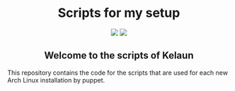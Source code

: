 <div align="center">
  <h1>Scripts for my setup</h1>
</div>

<div align="center">
  <img src="https://img.shields.io/maintenance/yes/2020?label=maintained&style=flat-square"> <img src="https://img.shields.io/badge/contribution-welcome-brightgreen&?style=flat-square">

  <h2>Welcome to the scripts of Kelaun</h2>
</div>

<div align="left">
  <p>
    This repository contains the code for the scripts that are used for each new Arch Linux installation by puppet.<br>
  </p>
</div>
